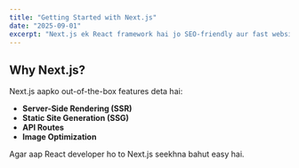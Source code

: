 ```yaml
---
title: "Getting Started with Next.js"
date: "2025-09-01"
excerpt: "Next.js ek React framework hai jo SEO-friendly aur fast websites banane ke liye use hota hai."
---
```


## Why Next.js?
Next.js aapko out-of-the-box features deta hai:

- **Server-Side Rendering (SSR)**
- **Static Site Generation (SSG)**
- **API Routes**
- **Image Optimization**

Agar aap React developer ho to Next.js seekhna bahut easy hai.  
